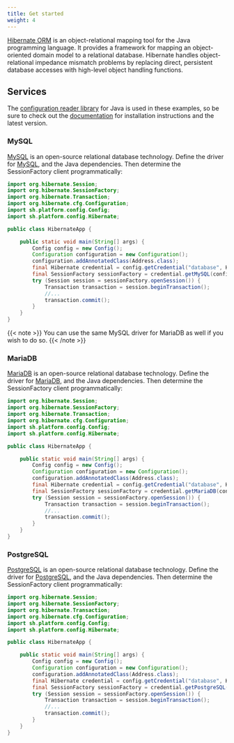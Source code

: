 ```yaml
---
title: Get started
weight: 4
---
```


[Hibernate ORM](https://hibernate.org/) is an object-relational mapping tool for the Java programming language. It provides a framework for mapping an object-oriented domain model to a relational database. Hibernate handles object-relational impedance mismatch problems by replacing direct, persistent database accesses with high-level object handling functions.

## Services

The [configuration reader library](https://github.com/platformsh/config-reader-java) for Java is used in these examples, so be sure to check out the [documentation](/languages/java/_index.md#support-libraries) for installation instructions and the latest version.

### MySQL

[MySQL](../../add-services/mysql/_index.md) is an open-source relational database technology. Define the driver for [MySQL](https://mvnrepository.com/artifact/mysql/mysql-connector-java), and the Java dependencies. Then determine the SessionFactory client programmatically:

```java
import org.hibernate.Session;
import org.hibernate.SessionFactory;
import org.hibernate.Transaction;
import org.hibernate.cfg.Configuration;
import sh.platform.config.Config;
import sh.platform.config.Hibernate;

public class HibernateApp {

    public static void main(String[] args) {
        Config config = new Config();
        Configuration configuration = new Configuration();
        configuration.addAnnotatedClass(Address.class);
        final Hibernate credential = config.getCredential("database", Hibernate::new);
        final SessionFactory sessionFactory = credential.getMySQL(configuration);
        try (Session session = sessionFactory.openSession()) {
            Transaction transaction = session.beginTransaction();
            //...
            transaction.commit();
        }
    }
}
```

{{< note >}}
You can use the same MySQL driver for MariaDB as well if you wish to do so.
{{< /note >}}

### MariaDB

[MariaDB](../../add-services/mysql/_index.md) is an open-source relational database technology. Define the driver for [MariaDB](https://mvnrepository.com/artifact/org.mariadb.jdbc/mariadb-java-client), and the Java dependencies. Then determine the SessionFactory client programmatically:

```java
import org.hibernate.Session;
import org.hibernate.SessionFactory;
import org.hibernate.Transaction;
import org.hibernate.cfg.Configuration;
import sh.platform.config.Config;
import sh.platform.config.Hibernate;

public class HibernateApp {

    public static void main(String[] args) {
        Config config = new Config();
        Configuration configuration = new Configuration();
        configuration.addAnnotatedClass(Address.class);
        final Hibernate credential = config.getCredential("database", Hibernate::new);
        final SessionFactory sessionFactory = credential.getMariaDB(configuration);
        try (Session session = sessionFactory.openSession()) {
            Transaction transaction = session.beginTransaction();
            //...
            transaction.commit();
        }
    }
}
```

### PostgreSQL

[PostgreSQL](../../add-services/postgresql.md) is an open-source relational database technology. Define the driver for [PostgreSQL](https://mvnrepository.com/artifact/postgresql/postgresql), and the Java dependencies. Then determine the SessionFactory client programmatically:

```java
import org.hibernate.Session;
import org.hibernate.SessionFactory;
import org.hibernate.Transaction;
import org.hibernate.cfg.Configuration;
import sh.platform.config.Config;
import sh.platform.config.Hibernate;

public class HibernateApp {

    public static void main(String[] args) {
        Config config = new Config();
        Configuration configuration = new Configuration();
        configuration.addAnnotatedClass(Address.class);
        final Hibernate credential = config.getCredential("database", Hibernate::new);
        final SessionFactory sessionFactory = credential.getPostgreSQL(configuration);
        try (Session session = sessionFactory.openSession()) {
            Transaction transaction = session.beginTransaction();
            //...
            transaction.commit();
        }
    }
}
```
